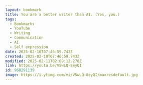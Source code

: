 ```yaml
---
layout: bookmark
title: You are a better writer than AI. (Yes, you.)
tags:
  - Bookmarks
  - YouTube
  - Writing
  - Communication
  - AI
  - Self expression
date: 2025-02-10T07:46:59.743Z
created: 2025-02-10T07:46:59.743Z
modified: 2025-02-11T02:09:12.278Z
link: https://youtu.be/V5wLQ-8eyQI
id: 968291139
image: https://i.ytimg.com/vi/V5wLQ-8eyQI/maxresdefault.jpg
---
```

